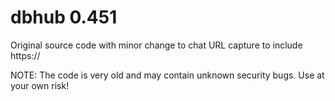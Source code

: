 # dbhub 0.451

Original source code with minor change to chat URL capture to include https://

NOTE: The code is very old and may contain unknown security bugs. Use at your own risk!
